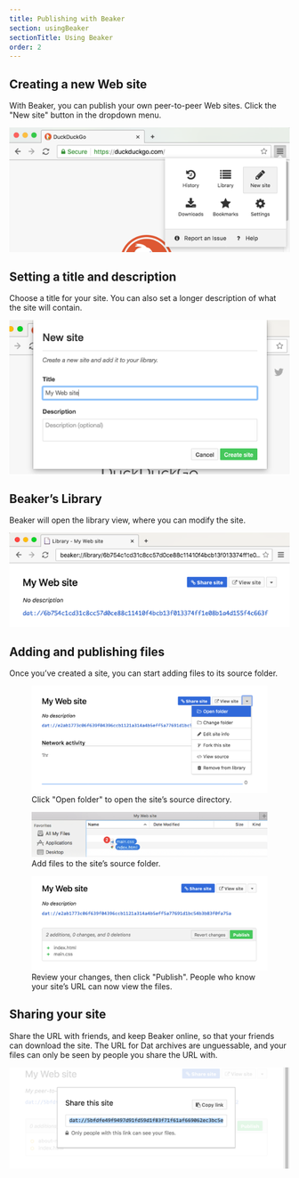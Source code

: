 ```yaml
---
title: Publishing with Beaker
section: usingBeaker
sectionTitle: Using Beaker
order: 2
---
```


## Creating a new Web site

With Beaker, you can publish your own peer-to-peer Web sites. Click the "New site" button in the dropdown menu.

<img src="/img/docs/tour-new-site.png">

## Setting a title and description

Choose a title for your site. You can also set a longer description of what the site will contain.

<img src="/img/docs/tour-set-site-info.png">

## Beaker’s Library

Beaker will open the library view, where you can modify the site.

<img src="/img/docs/tour-new-site-in-library.png">

## Adding and publishing files

Once you’ve created a site, you can start adding files to its source folder.

<div class="screenshot-container">
  <figure>
    <img class="screenshot" src="/img/docs/tour-new-site-publish1.png"/>
    <figcaption>Click "Open folder" to open the site’s source directory.</figcaption>
  </figure>
</div>
<div class="screenshot-container">
  <figure>
    <img class="screenshot" src="/img/docs/tour-new-site-publish2.png"/>
    <figcaption>Add files to the site’s source folder.</figcaption>
  </figure>
</div>
<div class="screenshot-container">
  <figure>
    <img class="screenshot" src="/img/docs/tour-new-site-publish3.png"/>
    <figcaption>
      Review your changes, then click "Publish". People who know your site’s URL can now view the files.
    </figcaption>
  </figure>
</div>

## Sharing your site

Share the URL with friends, and keep Beaker online, so that your friends can download the site. The URL for Dat  archives are unguessable, and your files can only be seen by people you share the URL with.

<img src="/img/docs/tour-share-site.png">